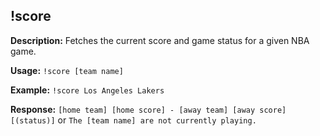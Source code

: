 ## !score

**Description:** Fetches the current score and game status for a given NBA game.

**Usage:** `!score [team name]`

**Example:** `!score Los Angeles Lakers`

**Response:** `[home team] [home score] - [away team] [away score] [(status)]` or `The [team name] are not currently playing.`